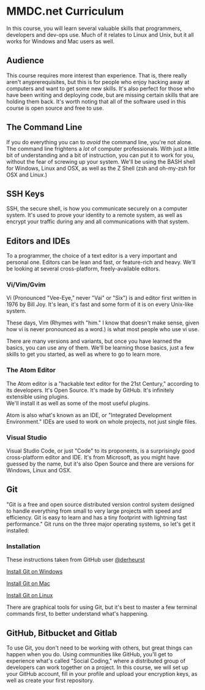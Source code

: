 # MMDC.net Curriculum
In this course, you will learn several valuable skills that programmers, developers and dev-ops use.  Much of it relates to Linux and Unix, but it all works for Windows and Mac users as well.

## Audience
This course requires more interest than experience.  That is, there really aren't anyprerequisites, but this is for people who enjoy hacking away at computers and want to get some new skills.
It's also perfect for those who have been writing and deploying code, but are missing certain skills that are holding them back.
It's worth noting that all of the software used in this course is open source and free to use.

## The Command Line
If you do everything you can to *avoid* the command line, you're not alone. The command line frightens a *lot* of computer professionals.  With just a little bit of understanding and a bit of instruction, you can put it to work for you, without the fear of screwing up your system.
We'll be using the BASH shell for Windows, Linux and OSX, as well as the Z Shell (zsh and oh-my-zsh for OSX and Linux.)

## SSH Keys
SSH, the secure shell, is how you communicate securely on a computer system.  It's used to prove your identity to a remote system, as well as encrypt your traffic during any and all communications with that system.

## Editors and IDEs
To a programmer, the choice of a text editor is a very important and personal one.  Editors can be lean and fast, or feature-rich and heavy. We'll be looking at several cross-platform, freely-available editors.  

### Vi/Vim/Gvim
Vi (Pronounced "Vee-Eye," never "Vai" or "Six") is and editor first written in 1976 by Bill Joy.  It's lean, it's fast and some form of it is on every Unix-like system.

These days, Vim (Rhymes with "him." I know that doesn't make sense, given how vi is never pronounced as a word.) is what most people who use vi use.  

There are many versions and variants, but once you have learned the basics, you can use any of them. We'll be learning those basics, just a few skills to get you started, as well as where to go to learn more.

### The Atom Editor
The Atom editor is a "hackable text editor for the 21st Century," according to its developers. It's Open Source.  It's made by GitHub.  It's infinitely extensible using plugins.  
We'll install it as well as some of the most useful plugins.

Atom is also what's known as an IDE, or "Integrated Development Environment."  IDEs are used to work on whole projects, not just single files.  

### Visual Studio
Visual Studio Code, or just "Code" to its proponents, is a surprisingly good cross-platform editor and IDE.  It's from Microsoft, as you might have guessed by the name, but it's also Open Source and there are versions for Windows, Linux and OSX.

## Git
"Git is a free and open source distributed version control system designed to handle everything from small to very large projects with speed and efficiency. Git is easy to learn and has a tiny footprint with lightning fast performance."
Git runs on the three major operating systems, so let's get it installed:
### Installation
These instructions taken from GitHub user [@derheurst](https://gist.github.com/derhuerst/1b15ff4652a867391f03)

[Install Git on Windows](https://github.com/mmdc-net/curriculum/blob/master/git-install-windows.md)

[Install Git on Mac](https://github.com/mmdc-net/curriculum/blob/master/git-install-mac.md)

[Install Git on Linux](https://github.com/mmdc-net/curriculum/blob/master/git-install-linux.md)

There are graphical tools for using Git, but it's best to master a few terminal commands first, to better understand what's happening.


## GitHub, Bitbucket and Gitlab
To use Git, you don't need to be working with others, but great things can happen when you do.  Using communities like GitHub, you'll get to experience what's called "Social Coding," where a distributed group of developers can work together on a project.
In this course, we will set up your GitHub account, fill in your profile and upload your encryption keys, as well as create your first repository.
